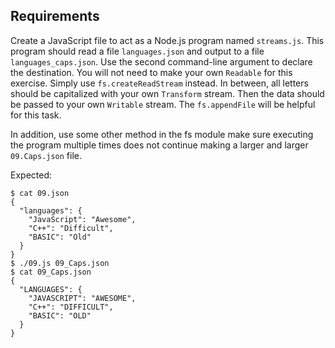 ## Requirements
Create a JavaScript file to act as a Node.js program named `streams.js`. This program should read a file `languages.json` and output to a file `languages_caps.json`. Use the second command-line argument to declare the destination. You will not need to make your own `Readable` for this exercise. Simply use `fs.createReadStream` instead. In between, all letters should be capitalized with your own `Transform` stream. Then the data should be passed to your own `Writable` stream. The `fs.appendFile` will be helpful for this task.

In addition, use some other method in the fs module make sure executing the program multiple times does not continue making a larger and larger `09.Caps.json` file.

Expected:

    $ cat 09.json
    {
      "languages": {
        "JavaScript": "Awesome",
        "C++": "Difficult",
        "BASIC": "Old"
      }
    }
    $ ./09.js 09_Caps.json
    $ cat 09_Caps.json
    {
      "LANGUAGES": {
        "JAVASCRIPT": "AWESOME",
        "C++": "DIFFICULT",
        "BASIC": "OLD"
      }
    }